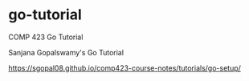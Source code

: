 # go-tutorial

COMP 423 Go Tutorial

Sanjana Gopalswamy's Go Tutorial

https://sgopal08.github.io/comp423-course-notes/tutorials/go-setup/